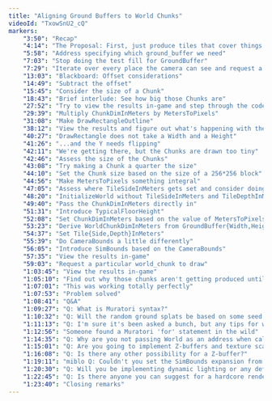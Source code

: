 ```yaml
---
title: "Aligning Ground Buffers to World Chunks"
videoId: "TxowSnU2_cQ"
markers:
    "3:50": "Recap"
    "4:14": "The Proposal: First, just produce tiles that cover things... but they won't be seamless"
    "5:58": "Address specifying which ground_buffer we need"
    "7:03": "Stop doing the test fill for GroundBuffer"
    "7:29": "Iterate over every place the camera can see and request a GroundBuffer"
    "13:03": "Blackboard: Offset considerations"
    "14:49": "Subtract the offset"
    "15:45": "Consider the size of a Chunk"
    "18:43": "Brief interlude: See how big those Chunks are"
    "27:52": "Try to view the results in-game and step through the code"
    "29:39": "Multiply ChunkDimInMeters by MetersToPixels"
    "31:08": "Make DrawRectangleOutline"
    "38:12": "View the results and figure out what's happening with the Chunk location information"
    "40:27": "DrawRectangle does not take a Width and a Height"
    "41:26": "...and the Y needs flipping"
    "42:11": "We're getting there, but the Chunks are drawn too tiny"
    "42:46": "Assess the size of the Chunks"
    "43:08": "Try making a Chunk a quarter the size"
    "44:10": "Set the Chunk size based on the size of a 256*256 block"
    "44:56": "Make MetersToPixels something integral"
    "47:05": "Assess where TileSideInMeters gets set and consider doing without it"
    "48:20": "InitializeWorld without TileSideInMeters and TileDepthInMeters"
    "49:40": "Pass the ChunkDimInMeters directly in"
    "51:31": "Introduce TypicalFloorHeight"
    "52:08": "Set ChunkDimInMeters based on the value of MetersToPixels"
    "53:23": "Derive WorldChunkDimInMeters from GroundBuffer{Width,Height} and TypicalFloorHeight"
    "54:37": "Set Tile{Side,Depth}InMeters"
    "55:39": "Do CameraBounds a little differently"
    "56:05": "Introduce SimBounds based on the CameraBounds"
    "57:35": "View the results in-game"
    "59:03": "Request a particular world_chunk to draw"
    "1:03:45": "View the results in-game"
    "1:05:10": "Find out why those chunks aren't getting produced until the Hero walks on them"
    "1:07:01": "This was working totally perfectly"
    "1:07:53": "Problem solved"
    "1:08:41": "Q&A"
    "1:09:27": "Q: What is Muratori syntax?"
    "1:10:32": "Q: Will the random ground splats be based on some seed so that the ground buffer can be regenerated the same as it was after it gets evicted?"
    "1:11:13": "Q: I'm sure it's been asked a bunch, but any tips for what language to start with and how to start?"
    "1:12:56": "Someone found a Muratori 'for' statement in the wild"
    "1:14:35": "Q: Why are you not passing World as an address when calling functions?"
    "1:15:01": "Q: Are you going to implement Z-buffers and texture scaling?"
    "1:16:08": "Q: Is there any other possibility for a Z-buffer?"
    "1:19:11": "miblo Q: Couldn't you set the SimBounds expansion from the screen dimensions or CameraBoundsInMeters or something? Hope I'm understanding it correctly"
    "1:20:30": "Q: Will you be implementing dynamic lighting or any deferred rendering for lots of real lights, etc?"
    "1:22:45": "Q: Is there anyone you can suggest for a hardcore render guy?"
    "1:23:40": "Closing remarks"
---
```

